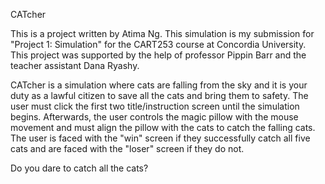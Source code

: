 CATcher


This is a project written by Atima Ng. This simulation is my submission for "Project 1: Simulation" for the CART253 course at Concordia University. This project was supported by the help of professor Pippin Barr and the teacher assistant Dana Ryashy.

CATcher is a simulation where cats are falling from the sky and it is your duty as a lawful citizen to save all the cats and bring them to safety. The user must click the first two title/instruction screen until the simulation begins. Afterwards, the user controls the magic pillow with the mouse movement and must align the pillow with the cats to catch the falling cats. The user is faced with the "win" screen if they successfully catch all five cats and are faced with the "loser" screen if they do not.

Do you dare to catch all the cats? 
